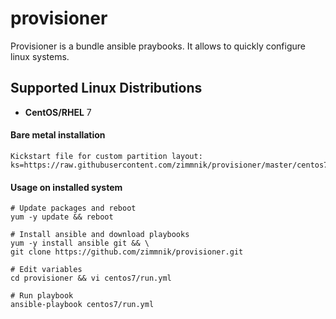 # provisioner

Provisioner is a bundle ansible praybooks. It allows to quickly configure linux systems.

Supported Linux Distributions
-----------------------------

-   **CentOS/RHEL** 7

#### Bare metal installation

    Kickstart file for custom partition layout: 
    ks=https://raw.githubusercontent.com/zimmnik/provisioner/master/centos7/kickstart/custom.cfg    

#### Usage on installed system

    # Update packages and reboot
    yum -y update && reboot

    # Install ansible and download playbooks 
    yum -y install ansible git && \
    git clone https://github.com/zimmnik/provisioner.git

    # Edit variables
    cd provisioner && vi centos7/run.yml

    # Run playbook
    ansible-playbook centos7/run.yml
